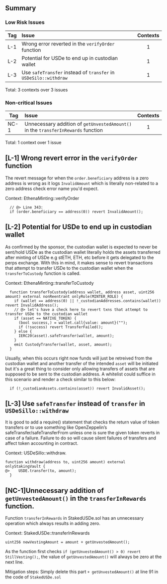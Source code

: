 ## Summary
### Low Risk Issues
| Tag |Issue|Contexts|
|-|:-|:-:|
L-1 | Wrong error reverted in the `verifyOrder` function | 1
L-2 | Potential for USDe to end up in custodian wallet | 1
L-3 | Use `safeTransfer` instead of `transfer` in `USDeSilo::withdraw` | 1 |

Total: 3 contexts over 3 issues

### Non-critical Issues
| Tag |Issue|Contexts|
|-|:-|:-:|
| NC-1| Unnecessary addition of `getUnvestedAmount()` in the `transferInRewards` function | 1 |

Total: 1 context over 1 issue


## [L-1] Wrong revert error in the `verifyOrder` function
The revert message for when the `order.beneficiary` address is a zero address is wrong as it logs `InvalidAmount` which is literally non-related to a zero address check error name you'd expect.

Context: EthenaMinting::verifyOrder
```solidity
  // @> Line 343:
  if (order.beneficiary == address(0)) revert InvalidAmount();
```


## [L-2] Potential for USDe to end up in custodian wallet
As confirmed by the sponsor, the custodian wallet is expected to never be sent/hold USDe as the custodian wallet literally holds the assets transferred after minting of USDe e.g stETH, ETH, etc before it gets delegated to the perps exchange. With this in mind, it makes sense to revert transactions that attempt to transfer USDe to the custodian wallet when the `transferToCustody` function is called.

Context: EthenaMinting::transferToCustody
```solidity
  function transferToCustody(address wallet, address asset, uint256 amount) external nonReentrant onlyRole(MINTER_ROLE) {
    if (wallet == address(0) || !_custodianAddresses.contains(wallet)) revert InvalidAddress();
    // @> let's have a check here to revert txns that attempt to transfer USDe to the custodian wallet
    if (asset == NATIVE_TOKEN) {
      (bool success,) = wallet.call{value: amount}("");
      if (!success) revert TransferFailed();
    } else {
      IERC20(asset).safeTransfer(wallet, amount);
    }
    emit CustodyTransfer(wallet, asset, amount);
  }
```

Usually, when this occurs right now funds will just be retreived from the custodian wallet and another transfer of the intended `asset` will be initiated but it's a great thing to consider only allowing transfers of assets that are supposed to be sent to the custodian address. A whitelist could suffice in this scenario and render a check similar to this below:

```solidity
  if (!_custodianAssets.contains(asset)) revert InvalidAsset(); 
```

## [L-3] Use `safeTransfer` instead of `transfer` in `USDeSillo::withdraw`
It is good to add a require() statement that checks the return value of token transfers or to use something like OpenZeppelin’s safeTransfer/safeTransferFrom unless one is sure the given token reverts in case of a failure. Failure to do so will cause silent failures of transfers and affect token accounting in contract.

Context: USDeSillo::withdraw.
```solidity 
function withdraw(address to, uint256 amount) external onlyStakingVault {
@>    USDE.transfer(to, amount);
  }
```

## [NC-1]Unnecessary addition of `getUnvestedAmount()` in the `transferInRewards` function.
Function `transferInRewards` in StakedUSDe.sol has an unnecessary operation which always results in adding zero.

Context: StakedUSDe::transferInRewards
```solidity
uint256 newVestingAmount = amount + getUnvestedAmount();
```

As the function first checks `if (getUnvestedAmount() > 0) revert StillVesting();`, the value of `getUnvestedAmount()` will always be zero at the next line. 

Mitigation steps: Simply delete this part `+ getUnvestedAmount()` at line 91 in the code of `StakedUSDe.sol`